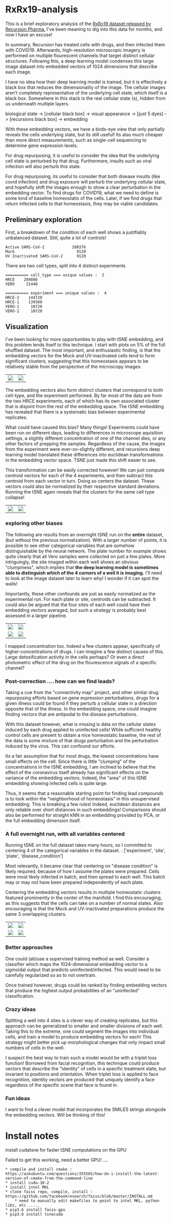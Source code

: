 # RxRx19-analysis

This is a brief exploratory analysis of the [RxRx19 dataset released by Recursion Pharma.](https://www.rxrx.ai/rxrx19a) I've been meaning to dig into this data for months, and now I have an excuse!

In summary, Recursion has treated cells with drugs, and then infected them with COVID19. Afterwards, high-resolution microscopic imagery is performed on multiple flourescent channels that target distinct cellular structures. Following this, a deep learning model condenses this large image dataset into embedded vectors of 1024 dimensions that describe each image.

I have no idea how their deep learning model is trained, but it is effectively a black box that reduces the dimensionality of the image. The cellular images aren't completely representative of the underlying cell state, which itself is a black box. Somewhere in this stack is the real cellular state (s), hidden from us underneath multiple layers.

biological state -> [cellular black box] -> visual appearance -> [just 5 dyes] -> [recursions black box] -> embedding 

With these embedding vectors, we have a birds-eye view that only partially reveals the cells underlying state, but its still useful! Its also much cheaper than more direct measurements, such as single-cell sequencing to determine gene expression levels. 

For drug repurposing, it is useful to consider the idea that the underlying cell state is perturbed by that drug. Furthermore, insults such as viral infection will also perturb this state.

For drug repurposing, its useful to consider that both disease insults (like covid infection) and drug exposure will perturb the underlying cellular state, and hopefully shift the images enough to show a clear perturbation in the embedding vector. To find drugs for COVID19, what we need to define is some kind of baseline homeostatis of the cells. Later, if we find drugs that return infected cells to that homeostasis, they may be viable candidates.

## Preliminary exploration

First, a breakdown of the condition of each well shows a justifiably unbalanced dataset. Still, quite a lot of controls!

	Active SARS-CoV-2            280376
	Mock                           9120
	UV Inactivated SARS-CoV-2      9120


There are two cell types, split into 4 distinct experiments

	========== cell_type === unique values :  2
	HRCE    284080
	VERO     21440

	========== experiment === unique values :  4
	HRCE-2    144720
	HRCE-1    139360
	VERO-1     10720
	VERO-2     10720


## Visualization

I've been looking for more opportunities to play with tSNE embedding, and this problem lends itself to this technique. I start with plots on 5% of the full shuffled dataset. The most important, and enthusiastic finding, is that the embedding vectors for the Mock and UV-inactivated cells tend to form significant clusters, suggesting that this homeostasis appears to be relatively stable from the perspective of the microscopy images.

|              |   |
:-------------------------:|:-------------------------:
![](results/no-normalization/tsne-disease_condition.png) | ![](results/no-normalization/tsne-experiment.png) 

The embedding vectors also form distinct clusters that correspond to both cell-type, and the experiment performed. By far most of the data are from the two HRCE experiments, each of which has its own associated cluster that is disjoint from the rest of the embedding space. The tSNE embedding has revealed that there is a systematic bias between experimental replicates.

What could have caused this bias? Many things! Experiments could have been run on different days, leading to differences in microscope aquisition settings, a slightly different concentration of one of the channel dies, or any other factors of prepping the samples. Regardless of the cause, the images from the experiment were ever-so-slightly different, and recursions deep learning model translated these differences into euclidean transformations in the embedding vector space. TSNE just made this shift easier to see.

This transformation can be easily corrected however! We can just compute centroid vectors for each of the 4 experiments, and then subtract this centroid from each vector in turn. Doing so centers the dataset. These vectors could also be normalized by their respective standard deviations.  Running the tSNE again reveals that the clusters for the same cell type collapse!  

|              |   |
:-------------------------:|:-------------------------:
![](results/experiment-norm/tsne-disease_condition.png) | ![](results/experiment-norm/tsne-experiment.png) 


### exploring other biases

The following are results from an overnight tSNE run on the **entire** dataset, (but without the previous normalization). With a larger number of points, it is possible to see other categorical variables that are somehow distinguishable by the neural network. The plate number for example shows quite clearly that all Vero samples were collected on just a few plates. More intriguingly, the site imaged within each well shows an obvious "clumpiness", which implies that **the deep learning model is sometimes able to distinguish which of the 4 corners of a well it is imaging.** I'll need to look at the image dataset later to learn why! I wonder if it can spot the walls!

Importantly, these other confounds are just as easily normalized as the experimental run. For each plate or site, centroids can be subtracted. It could also be argued that the four sites of each well could have their embedding vectors averaged, but such a strategy is probably best assessed in a larger pipeline.

|              |   |
:-------------------------:|:-------------------------:
![](results/first-10percent/tsne-site.png)  |  ![](results/first-10percent/tsne-plate.png)
![](results/first-10percent/tsne-concentration.png)  |  ![](results/first-10percent/)

I mapped concentration too. Indeed a few clusters appear, specifically of higher-concentrations of drugs. I can imagine a few distinct causes of this. Large detoxification activity in the cells perhaps? Or even a direct photometric effect of the drug on the flourescence signals of a specific channel?


### Post-correction .... how can we find leads?

Taking a cue from the "connectivity map" project, and other similar drug repurposing efforts based on gene expression perturbations, drugs for a given illness could be found if they perturb a cellular state in a direction opposite that of the illness. In the embedding space, one could imagine finding vectors that are antipodal to the disease perturbations.

With this dataset however, what is missing is data on the cellular states induced by each drug applied to uninfected cells! While sufficient healthy control cells are present to obtain a nice homeostatic baseline, the rest of the data is some mixture of that drugs perturbation and the perturbation induced by the virus. This can confound our efforts.

Its a fair assumption that for most drugs, the lowest concentrations have small effects on the cell. Since there is little "clumping" of the concentrations in the tSNE embedding, I am inclined to believe that the effect of the coronavirus itself already has significant effects on the variance of the embedding vectors. Indeed, the "area" of this tSNE embedding showing infected cells is quite large.

Thus, it seems that a reasonable starting point for finding lead compounds is to look within the "neighborhood of homeostasis" in this unsupervised embedding. This is breaking a few rules! Indeed, euclidean distances are only reliable over short distances in such embeddings! Comparisons should also be performed for straight kNN in an embedding provided by PCA, or the full embedding dimension itself.



### A full overnight run, with all variables centered

Running tSNE on the full dataset takes many hours, so I committed to centering 4 of the categorical variables in the dataset. : ['experiment', 'site', 'plate', 'disease_condition']

Most relevantly, it became clear that centering on "disease condition" is likely required, because of how I assume the plates were prepared. Cells were most likely infected in batch, and then spread to each well. This batch may or may not have been prepared independently of each plate. 

Centering the embedding vectors results in multiple homeostatic clusters featured prominently in the center of the manifold. I find this encouraging, as this suggests that the cells can take on a number of normal states. Also encouraging is that the Mock and UV-inactivated preparations produce the same 3 overlapping clusters.

|              |   |
:-------------------------:|:-------------------------:
![](results/normalization-overnight/tsne-disease_condition.png)  |  ![](results/normalization-overnight/tsne-experiment.png)
![](results/normalization-overnight/tsne-treatment_conc.png)  |  ![](results/normalization-overnight/tsne-plate.png)


### Better approaches

One could (ab)use a supervised training method as well. Consider a classifier which maps the 1024-dimensional embedding vector to a sigmoidal output that predicts uninfected/infected. This would need to be carefully regularized so as to not overtrain. 

Once trained however, drugs could be ranked by finding embedding vectors that produce the highest output probabilities of an "uninfected" classification.


### Crazy ideas

Splitting a well into 4 sites is a clever way of creating replicates, but this approach can be generalized to smaller and smaller divisions of each well. Taking this to the extreme, one could segment the images into individual cells, and train a model to produce embedding vectors for each! This strategy might better pick up morphological changes that only impact small numbers of cells in the well.

I suspect the best way to train such a model would be with a triplet loss function! Borrowed from facial recognition, this technique could produce vectors that describe the "identity" of cells in a specific treatment state, but invariant to positions and orientation. When triplet loss is applied to face recognition, identity vectors are produced that uniquely identify a face regardless of the specific scene that face is found in.

### Fun ideas

I want to find a clever model that incorporates the SMILES strings alongside the embedding vectors. Will be thinking of this!





# Install notes

install cudatsne for faster tSNE computations on the GPU

Failed to get this working, need a better GPU! ....

	* compile and install cmake : https://askubuntu.com/questions/355565/how-do-i-install-the-latest-version-of-cmake-from-the-command-line
	* install cuda-10-2
	* install intel MKL
	* clone faiss repo, compile, install : https://github.com/facebookresearch/faiss/blob/master/INSTALL.md
		* need to manually edit makefiles to point to intel MKL, python libs, etc ..... 
	* pip3.6 install faiss-gpu
	* pip3.6 install tsnecuda 


